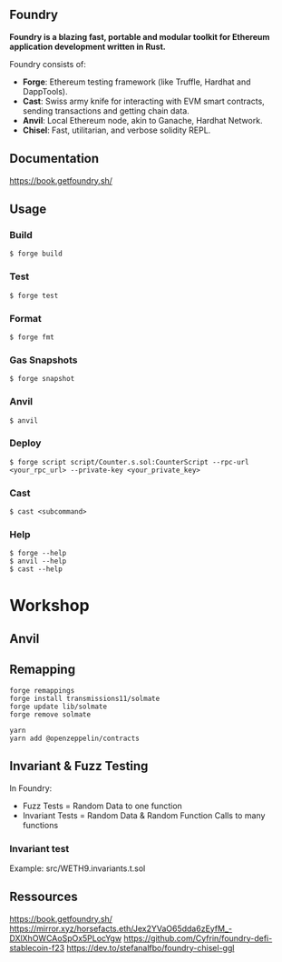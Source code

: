 ## Foundry

**Foundry is a blazing fast, portable and modular toolkit for Ethereum application development written in Rust.**

Foundry consists of:

-   **Forge**: Ethereum testing framework (like Truffle, Hardhat and DappTools).
-   **Cast**: Swiss army knife for interacting with EVM smart contracts, sending transactions and getting chain data.
-   **Anvil**: Local Ethereum node, akin to Ganache, Hardhat Network.
-   **Chisel**: Fast, utilitarian, and verbose solidity REPL.

## Documentation

https://book.getfoundry.sh/

## Usage

### Build

```shell
$ forge build
```

### Test

```shell
$ forge test
```

### Format

```shell
$ forge fmt
```

### Gas Snapshots

```shell
$ forge snapshot
```

### Anvil

```shell
$ anvil
```

### Deploy

```shell
$ forge script script/Counter.s.sol:CounterScript --rpc-url <your_rpc_url> --private-key <your_private_key>
```

### Cast

```shell
$ cast <subcommand>
```

### Help

```shell
$ forge --help
$ anvil --help
$ cast --help
```

# Workshop

## Anvil

## Remapping

```shell
forge remappings
forge install transmissions11/solmate
forge update lib/solmate
forge remove solmate

yarn
yarn add @openzeppelin/contracts
```

## Invariant & Fuzz Testing

In Foundry: 
- Fuzz Tests = Random Data to one function
- Invariant Tests = Random Data & Random Function Calls to many functions

### Invariant test

Example:
src/WETH9.invariants.t.sol



## Ressources

https://book.getfoundry.sh/
https://mirror.xyz/horsefacts.eth/Jex2YVaO65dda6zEyfM_-DXlXhOWCAoSpOx5PLocYgw
https://github.com/Cyfrin/foundry-defi-stablecoin-f23
https://dev.to/stefanalfbo/foundry-chisel-ggl

